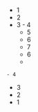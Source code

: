  - 1
  - 2
   - 3
    - 4
     - 5
      - 6
       - 7
      - 6
     - 
    - 4
   - 3
  - 2
 - 1
